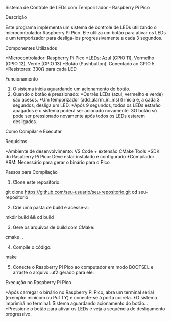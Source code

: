 Sistema de Controle de LEDs com Temporizador - Raspberry Pi Pico

Descrição

Este programa implementa um sistema de controle de LEDs utilizando o microcontrolador Raspberry Pi Pico.
Ele utiliza um botão para ativar os LEDs e um temporizador para desligá-los progressivamente a cada 3 segundos.

Componentes Utilizados

*Microcontrolador: Raspberry Pi Pico
*LEDs: Azul (GPIO 11), Vermelho (GPIO 12), Verde (GPIO 13)
*Botão (Pushbutton): Conectado ao GPIO 5
*Resistores: 330Ω para cada LED

Funcionamento

1. O sistema inicia aguardando um acionamento do botão.
2. Quando o botão é pressionado:
    *Os três LEDs (azul, vermelho e verde) são acesos.
    *Um temporizador (add_alarm_in_ms()) inicia e, a cada 3 segundos, desliga um LED.
    *Após 9 segundos, todos os LEDs estarão apagados e o sistema poderá ser acionado novamente.
3O botão só pode ser pressionado novamente após todos os LEDs estarem desligados.

Como Compilar e Executar

Requisitos

*Ambiente de desenvolvimento: VS Code + extensão CMake Tools
*SDK do Raspberry Pi Pico: Deve estar instalado e configurado
*Compilador ARM: Necessário para gerar o binário para o Pico

Passos para Compilação

1. Clone este repositório:

git clone https://github.com/seu-usuario/seu-repositorio.git
cd seu-repositorio

2. Crie uma pasta de build e acesse-a:

mkdir build && cd build

3. Gere os arquivos de build com CMake:

cmake ..

4. Compile o código:

make

5. Conecte o Raspberry Pi Pico ao computador em modo BOOTSEL e arraste o arquivo .uf2 gerado para ele.

Execução no Raspberry Pi Pico

*Após carregar o binário no Raspberry Pi Pico, abra um terminal serial (exemplo: minicom ou PuTTY) e conecte-se à porta correta.
*O sistema imprimirá no terminal:
    Sistema aguardando acionamento do botão...
*Pressione o botão para ativar os LEDs e veja a sequência de desligamento progressivo.